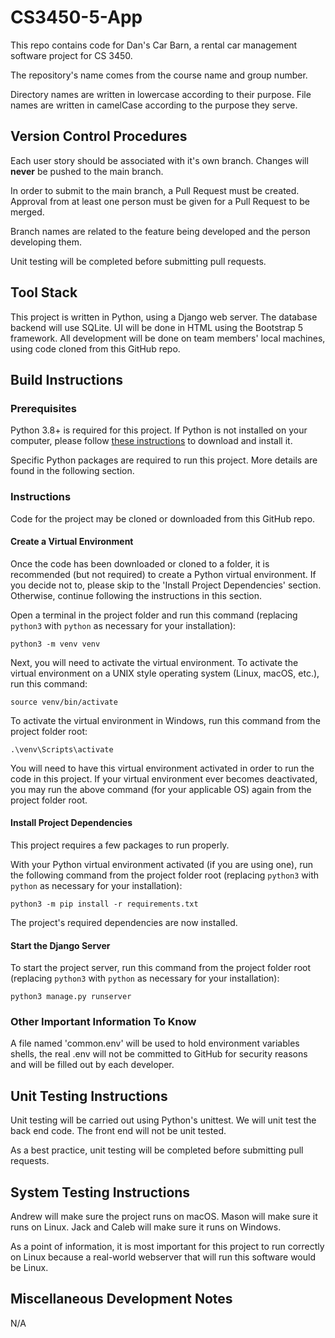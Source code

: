 # CS3450-5-App

This repo contains code for Dan's Car Barn, a rental car management software project for CS 3450.

The repository's name comes from the course name and group number. 

Directory names are written in lowercase according to their purpose. 
File names are written in camelCase according to the purpose they serve. 

## Version Control Procedures

Each user story should be associated with it's own branch. Changes will **never** be pushed to the main branch. 

In order to submit to the main branch, a Pull Request must be created. Approval from at least one 
person must be given for a Pull Request to be merged.

Branch names are related to the feature being developed and the person developing them.

Unit testing will be completed before submitting pull requests.

## Tool Stack

This project is written in Python, using a Django web server. The database backend will use SQLite. 
UI will be done in HTML using the Bootstrap 5 framework. 
All development will be done on team members' local machines, using 
code cloned from this GitHub repo. 

## Build Instructions

### Prerequisites

Python 3.8+ is required for this project. If Python is not installed on your computer, please follow 
[these instructions](https://wiki.python.org/moin/BeginnersGuide/Download) to download and install it. 

Specific Python packages are required to run this project. More details are found in the following section. 

### Instructions

Code for the project may be cloned or downloaded from this GitHub repo.

#### Create a Virtual Environment

Once the code has been downloaded or cloned to a folder, it is recommended (but not required) to create a Python virtual environment. If you decide not to, please skip to the 'Install Project Dependencies' section. 
Otherwise, continue following the instructions in this section. 

Open a terminal in the project folder and run this command (replacing `python3` with `python` as necessary for your installation):

```
python3 -m venv venv
```

Next, you will need to activate the virtual environment. To activate the virtual environment on a UNIX style operating system (Linux, macOS, etc.), run this command:

```
source venv/bin/activate
```

To activate the virtual environment in Windows, run this command from the project folder root:

```
.\venv\Scripts\activate
```

You will need to have this virtual environment activated in order to run the code in this project. If your virtual environment ever becomes deactivated, you may run the above command (for your 
applicable OS) again from the project folder root. 

#### Install Project Dependencies

This project requires a few packages to run properly.

With your Python virtual environment activated (if you are using one), run the following command from the project folder root (replacing `python3` with `python` as necessary for your installation):

```
python3 -m pip install -r requirements.txt
```

The project's required dependencies are now installed.

#### Start the Django Server

To start the project server, run this command from the project folder root (replacing `python3` with `python` as necessary for your installation):

```
python3 manage.py runserver
```

### Other Important Information To Know

A file named 'common.env' will be used to hold environment variables shells, the real .env will not be committed to GitHub for security reasons and will be filled out by each developer.

## Unit Testing Instructions

Unit testing will be carried out using Python's unittest. We will unit test the back end code. The front end will not be unit tested.

As a best practice, unit testing will be completed before submitting pull requests.

## System Testing Instructions

Andrew will make sure the project runs on macOS. Mason will make sure it runs on Linux. Jack and Caleb will make sure it runs on Windows. 

As a point of information, it is most important for this project to run correctly on Linux because a real-world webserver that will run this software would be Linux. 

## Miscellaneous Development Notes

N/A

